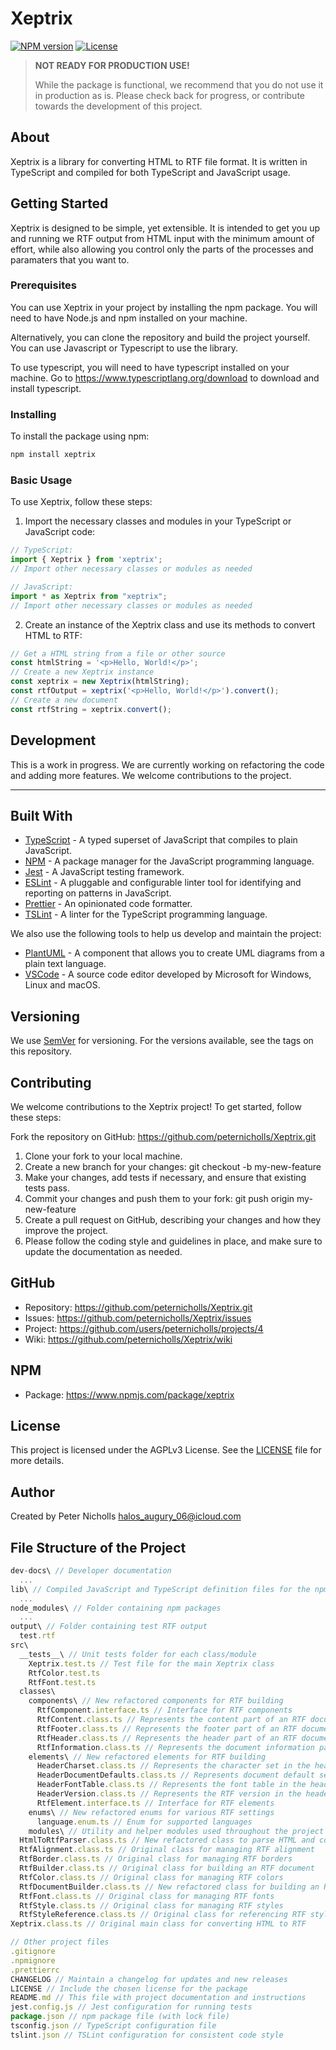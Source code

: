 # **Xeptrix**

[![NPM version](https://img.shields.io/npm/v/xeptrix.svg)](https://npmjs.org/package/xeptrix)
[![License](https://img.shields.io/badge/license-AGPLv3-blue)](https://opensource.org/licenses/AGPLv3)

> **NOT READY FOR PRODUCTION USE!**
>
> While the package is functional, we recommend that you do not use it in production as is. Please check back for progress, or contribute towards the development of this project.

## **About**

Xeptrix is a library for converting HTML to RTF file format. It is written in TypeScript and compiled for both TypeScript and JavaScript usage.

## **Getting Started**

Xeptrix is designed to be simple, yet extensible. It is intended to get you up and running we RTF output from HTML input with the minimum amount of effort, while also allowing you control only the parts of the processes and paramaters that you want to.

### **Prerequisites**

You can use Xeptrix in your project by installing the npm package. You will need to have Node.js and npm installed on your machine. 

Alternatively, you can clone the repository and build the project yourself. You can use Javascript or Typescript to use the library. 

To use typescript, you will need to have typescript installed on your machine. Go to <https://www.typescriptlang.org/download> to download and install typescript.

### **Installing**

To install the package using npm:

```bash
npm install xeptrix
```

### **Basic Usage**

To use Xeptrix, follow these steps:

1. Import the necessary classes and modules in your TypeScript or JavaScript code:

```typescript
// TypeScript:
import { Xeptrix } from 'xeptrix';
// Import other necessary classes or modules as needed

// JavaScript:
import * as Xeptrix from "xeptrix";
// Import other necessary classes or modules as needed
```

2. Create an instance of the Xeptrix class and use its methods to convert HTML to RTF:

```typescript
// Get a HTML string from a file or other source
const htmlString = '<p>Hello, World!</p>';
// Create a new Xeptrix instance
const xeptrix = new Xeptrix(htmlString);
const rtfOutput = xeptrix('<p>Hello, World!</p>').convert();
// Create a new document
const rtfString = xeptrix.convert();
```

## **Development**

This is a work in progress. We are currently working on refactoring the code and adding more features. We welcome contributions to the project.

____________________________________________________________

## **Built With**

- [TypeScript](https://www.typescriptlang.org/) - A typed superset of JavaScript that compiles to plain JavaScript.
- [NPM](https://www.npmjs.com/) - A package manager for the JavaScript programming language.
- [Jest](https://jestjs.io/) - A JavaScript testing framework.
- [ESLint](https://eslint.org/) - A pluggable and configurable linter tool for identifying and reporting on patterns in JavaScript.
- [Prettier](https://prettier.io/) - An opinionated code formatter.
- [TSLint](https://palantir.github.io/tslint/) - A linter for the TypeScript programming language.

We also use the following tools to help us develop and maintain the project:

- [PlantUML](https://plantuml.com/) - A component that allows you to create UML diagrams from a plain text language.
- [VSCode](https://code.visualstudio.com/) - A source code editor developed by Microsoft for Windows, Linux and macOS.

## **Versioning**

We use [SemVer](http://semver.org/) for versioning. For the versions available, see the tags on this repository.

## **Contributing**

We welcome contributions to the Xeptrix project! To get started, follow these steps:

Fork the repository on GitHub: <https://github.com/peternicholls/Xeptrix.git>

1. Clone your fork to your local machine.
2. Create a new branch for your changes: git checkout -b my-new-feature
3. Make your changes, add tests if necessary, and ensure that existing tests pass.
4. Commit your changes and push them to your fork: git push origin my-new-feature
5. Create a pull request on GitHub, describing your changes and how they improve the project.
6. Please follow the coding style and guidelines in place, and make sure to update the documentation as needed.

## **GitHub**

- Repository: <https://github.com/peternicholls/Xeptrix.git>
- Issues: <https://github.com/peternicholls/Xeptrix/issues>
- Project: <https://github.com/users/peternicholls/projects/4>
- Wiki: <https://github.com/peternicholls/Xeptrix/wiki>

## **NPM**

- Package: <https://www.npmjs.com/package/xeptrix>

## **License**

This project is licensed under the AGPLv3 License. See the [LICENSE](https://github.com/peternicholls/Xeptrix/blob/master/LICENSE) file for more details.

## **Author**

Created by Peter Nicholls <halos_augury_06@icloud.com> 

## **File Structure of the Project**

```javascript
dev-docs\ // Developer documentation
  ...
lib\ // Compiled JavaScript and TypeScript definition files for the npm package
  ...
node_modules\ // Folder containing npm packages
  ...
output\ // Folder containing test RTF output
  test.rtf
src\
  __tests__\ // Unit tests folder for each class/module
    Xeptrix.test.ts // Test file for the main Xeptrix class
    RtfColor.test.ts
    RtfFont.test.ts
  classes\
    components\ // New refactored components for RTF building
      RtfComponent.interface.ts // Interface for RTF components
      RtfContent.class.ts // Represents the content part of an RTF document
      RtfFooter.class.ts // Represents the footer part of an RTF document
      RtfHeader.class.ts // Represents the header part of an RTF document
      RtfInformation.class.ts // Represents the document information part of an RTF document
    elements\ // New refactored elements for RTF building
      HeaderCharset.class.ts // Represents the character set in the header
      HeaderDocumentDefaults.class.ts // Represents document default settings in the header
      HeaderFontTable.class.ts // Represents the font table in the header
      HeaderVersion.class.ts // Represents the RTF version in the header
      RtfElement.interface.ts // Interface for RTF elements
    enums\ // New refactored enums for various RTF settings
      language.enum.ts // Enum for supported languages
    modules\ // Utility and helper modules used throughout the project
  HtmlToRtfParser.class.ts // New refactored class to parse HTML and convert it to RTF
  RtfAlignment.class.ts // Original class for managing RTF alignment
  RtfBorder.class.ts // Original class for managing RTF borders
  RtfBuilder.class.ts // Original class for building an RTF document
  RtfColor.class.ts // Original class for managing RTF colors
  RtfDocumentBuilder.class.ts // New refactored class for building an RTF document
  RtfFont.class.ts // Original class for managing RTF fonts
  RtfStyle.class.ts // Original class for managing RTF styles
  RtfStyleReference.class.ts // Original class for referencing RTF styles
Xeptrix.class.ts // Original main class for converting HTML to RTF

// Other project files
.gitignore
.npmignore
.prettierrc
CHANGELOG // Maintain a changelog for updates and new releases
LICENSE // Include the chosen license for the package
README.md // This file with project documentation and instructions
jest.config.js // Jest configuration for running tests
package.json // npm package file (with lock file)
tsconfig.json // TypeScript configuration file
tslint.json // TSLint configuration for consistent code style
```

